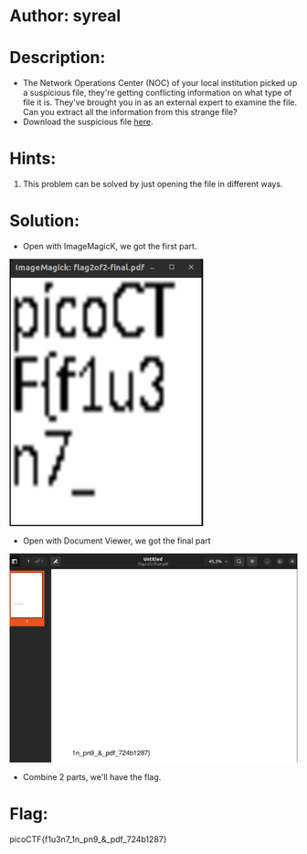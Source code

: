 # Author: syreal

# Description:
- The Network Operations Center (NOC) of your local institution picked up a suspicious file, they're getting conflicting information on what type of file it is. They've brought you in as an external expert to examine the file. Can you extract all the information from this strange file?
- Download the suspicious file [here](https://artifacts.picoctf.net/c_titan/97/flag2of2-final.pdf). 

# Hints:
1. This problem can be solved by just opening the file in different ways.

# Solution:
-  Open with ImageMagicK, we got the first part.

![img](Images/image-4.png)

- Open with Document Viewer, we got the final part

![img](Images/image-5.png)

- Combine 2 parts, we'll have the flag.

# Flag:
picoCTF{f1u3n7_1n_pn9_&_pdf_724b1287}